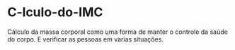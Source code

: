 # C-lculo-do-IMC
Cálculo da massa corporal como uma forma de manter o controle da saúde do corpo.
E verificar as pessoas em varias situações.
